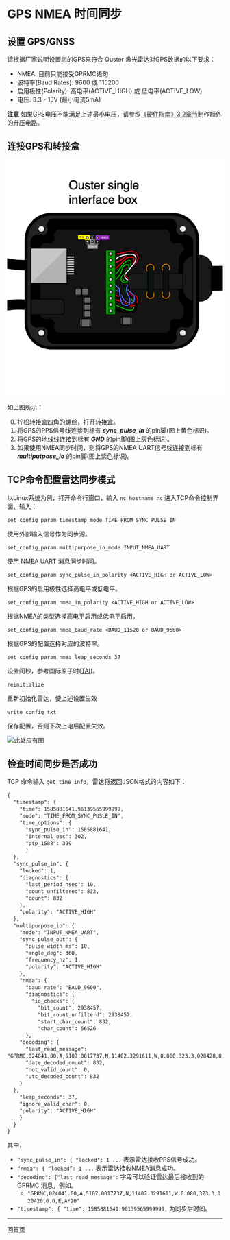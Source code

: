 # GPS NMEA 时间同步

## 设置 GPS/GNSS

请根据厂家说明设置您的GPS来符合 Ouster 激光雷达对GPS数据的以下要求：

- NMEA: 目前只能接受GPRMC语句
- 波特率(Baud Rates): 9600 或 115200
- 启用极性(Polarity): 高电平(ACTIVE_HIGH) 或 低电平(ACTIVE_LOW)
- 电压: 3.3 - 15V (最小电流5mA)

**注意** 如果GPS电压不能满足上述最小电压，请参照[《硬件指南》3.2章节](https://data.ouster.io/downloads/hardware-user-guide-v1.13.0.pdf)制作额外的升压电路。

## 连接GPS和转接盒

![interfac box gps](imgs/gps_interfacebox.png)

如上图所示：

0. 拧松转接盒四角的螺丝，打开转接盒。
1. 将GPS的PPS信号线连接到标有 ***sync_pulse_in*** 的pin脚(图上黄色标识)。
2. 将GPS的地线线连接到标有 ***GND*** 的pin脚(图上灰色标识)。
3. 如果使用NMEA同步时间，则将GPS的NMEA UART信号线连接到标有 ***multiputpose_io*** 的pin脚(图上紫色标识)。

## TCP命令配置雷达同步模式

以Linux系统为例，打开命令行窗口，输入 `nc hostname nc` 进入TCP命令控制界面，输入：

```
set_config_param timestamp_mode TIME_FROM_SYNC_PULSE_IN
```
使用外部输入信号作为同步源。

```
set_config_param multipurpose_io_mode INPUT_NMEA_UART
```
使用 NMEA UART 消息同步时间。

```
set_config_param sync_pulse_in_polarity <ACTIVE_HIGH or ACTIVE_LOW>
```
根据GPS的启用极性选择高电平或低电平。

```
set_config_param nmea_in_polarity <ACTIVE_HIGH or ACTIVE_LOW>
```
根据NMEA的类型选择高电平启用或低电平启用。

```
set_config_param nmea_baud_rate <BAUD_11520 or BAUD_9600>
```
根据GPS的配置选择对应的波特率。

```
set_config_param nmea_leap_seconds 37
```
设置闰秒，参考国际原子时([TAI](http://www.leapsecond.com/java/gpsclock.htm))。

```
reinitialize
```
重新初始化雷达，使上述设置生效

```
write_config_txt
```
保存配置，否则下次上电后配置失效。

![此处应有图]()

## 检查时间同步是否成功

TCP 命令输入 `get_time_info`，雷达将返回JSON格式的内容如下：

```
{
  "timestamp": {
    "time": 1585881641.96139565999999,
    "mode": "TIME_FROM_SYNC_PUSLE_IN",
    "time_options": {
      "sync_pulse_in": 1585881641,
      "internal_osc": 302,
      "ptp_1588": 309
      }
  },
  "sync_pulse_in": {
    "locked": 1,
    "diagnostics": {
      "last_period_nsec": 10,
      "count_unfiltered": 832,
      "count": 832
    },
    "polarity": "ACTIVE_HIGH"
  },
  "multipurpose_io": {
    "mode": "INPUT_NMEA_UART",
    "sync_pulse_out": {
      "pulse_width_ms": 10,
      "angle_deg": 360,
      "frequency_hz": 1,
      "polarity": "ACTIVE_HIGH"
    },
    "nmea": {
      "baud_rate": "BAUD_9600",
      "diagnostics": {
        "io_checks": {
          "bit_count": 2938457,
          "bit_count_unfilterd": 2938457,
          "start_char_count": 832,
          "char_count": 66526
      },
    "decoding": {
      "last_read_message": "GPRMC,024041.00,A,5107.0017737,N,11402.3291611,W,0.080,323.3,020420,0.0,E,A*20",
      "date_decoded_count": 832,
      "not_valid_count": 0,
      "utc_decoded_count": 832
    }
  },
    "leap_seconds": 37,
    "ignore_valid_char": 0,
    "polarity": "ACTIVE_HIGH"
    }
  }
}
```
其中，
- `”sync_pulse_in": { "locked": 1 ...` 表示雷达接收PPS信号成功。
- `“nmea": { “locked”: 1 ...` 表示雷达接收NMEA消息成功。
- `"decoding": {"last_read_message":` 字段可以验证雷达最后接收到的 GPRMC 消息，例如。
    - `"GPRMC,024041.00,A,5107.0017737,N,11402.3291611,W,0.080,323.3,020420,0.0,E,A*20"`
- `"timestamp": { "time": 1585881641.96139565999999,` 为同步后时间。



---
[回首页](#main)